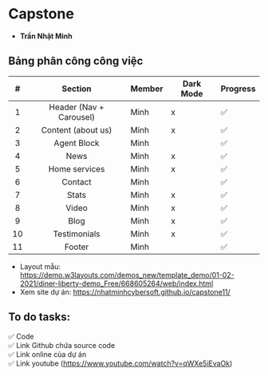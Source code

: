 # Capstone
-  **Trần Nhật Minh**
## Bảng phân công công việc
|  # |       **Section**       | **Member** | **Dark Mode** | **Progress** |
|:--:|:-----------------------:|------------|---------------|----------|
| 1  | Header (Nav + Carousel) | Minh       | x             |   ✅       |
| 2  | Content (about us)      | Minh       | x             |   ✅       |
| 3  | Agent Block             | Minh       |               |   ✅       |
| 4  | News                    | Minh       | x             |   ✅       |
| 5  | Home services           | Minh       | x             |   ✅       |
| 6  | Contact                 | Minh       |               |   ✅       |
| 7  | Stats                   | Minh       | x             |   ✅       |
| 8  | Video                   | Minh       | x             |   ✅       |
| 9  | Blog                    | Minh       | x             |   ✅       |
| 10 | Testimonials            | Minh       | x             |   ✅       |
| 11 | Footer                  | Minh       |               |   ✅       |

- Layout mẫu: https://demo.w3layouts.com/demos_new/template_demo/01-02-2021/diner-liberty-demo_Free/668605264/web/index.html
- Xem site dự án: https://nhatminhcybersoft.github.io/capstone11/


## To do tasks:
✅ Code<br>
✅ Link Github chứa source code<br>
✅ Link online của dự án<br>
✅ Link youtube (https://www.youtube.com/watch?v=qWXe5iEvaOk)
